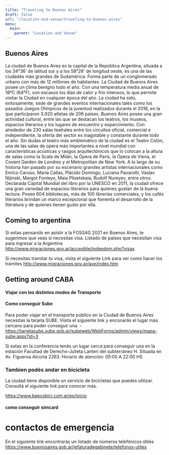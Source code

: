 ```yaml
---
title: "Traveling to Buenos Aires"
draft: false
url: "/location-and-venue/traveling-to-buenos-aires"
menu:
  main:
    parent: "Location and Venue"
---
```


## Buenos Aires
La ciudad de Buenos Aires es la capital de la República Argentina, situada a los 34°36’ de latitud sur y a los 58°26’ de longitud oeste, es una de las ciudades más grandes de Sudamérica. Forma parte de un conglomerado urbano con más de 12 millones de habitantes. La Ciudad de Buenos Aires posee un clima benigno todo el año. Con una temperatura media anual de 18ºC (64°F), son escasos los días de calor y frío intensos, lo que permite visitar la Ciudad en cualquier época del año. La ciudad ha sido, exitosamente, sede de grandes eventos internacionales tales como los pasados Juegos Olímpicos de la juventud realizados durante el 2018, en la que participaron 3.920 atletas de 206 países. 
Buenos Aires posee una gran actividad cultural, entre las que se destacan los teatros, los museos, espacios literarios y los lugares de encuentro y esparcimiento. Con alrededor de 230 salas teatrales entre los circuitos oficial, comercial e independiente, la oferta del sector es inagotable y constante durante todo el año. Sin dudas el teatro más emblemático de la ciudad es el Teatro Colón, una de las salas de opera más importantes a nivel mundial con características acústicas y rasgos arquitectónicos que lo colocan a la altura de salas como la Scala de Milán, la Ópera de París, la Ópera de Viena, el Covent Garden de Londres y el Metropolitan de New York.  A lo largo de su historia han pasado por su escenario grandes artistas internacionales como Enrico Caruso, Maria Callas, Plácido Domingo, Luciano Pavarotti, Vaslav Nijinski, Margot Fonteyn, Maia Plisetskaia, Rudolf Nureyev, entre otros. Declarada Capital Mundial del libro por la UNESCO en 2011, la ciudad ofrece una gran variedad de espacios literarios para quienes gustan de la buena lectura. Posee 604 bibliotecas, más de 100 librerías comerciales, y los cafés literarios brindan un marco excepcional que fomenta el desarrollo de la literatura y de quienes tienen gusto por ella.


## Coming to argentina
Si estas pensando en asistir a la FOSS4G 2021 en Buenos Aires, te sugerimos que veas si necesitas visa.
Listado de países que necesitan visa para ingresar a la Argentina 
http://www.migraciones.gov.ar/accesible/indexdnm.php?visas

Si necesitas tramitar tu visa, visita el siguiente Link para ver como hacer los trámites
http://www.migraciones.gov.ar/ave/index.htm

## Getting around CABA

#### Viajar con los distintos modos de Transporte

#### Como conseguir Sube 
Para poder viajar en el transporte público en la Ciudad de Buenos Aires necesitas la tarjeta SUBE. Visita el siguiente link y enconarás el lugar más cercano para poder conseguir una.
-https://tarjetasube.sube.gob.ar/subeweb/WebForms/admin/views/mapa-sube.aspx?id=3

Si estas en la conferencia tenés un lugar cerca para conseguir una en la estación Facultad de Derecho-Julieta Lanteri del subterráneo H. Situada en Av. Figueroa Alcorta 2263. Horario de atención: 05:00 A 22:00 HS

### Tambien podés andar en bicicleta
La ciudad tiene disponible un servicio de bicicletas que puedes utilizar. Consultá el siguiente link para conocer más.

https://www.baecobici.com.ar/es/inicio

#### como conseguir simcard

# contactos de emergencia
En el siguiente link encontrarás un listado de números telefónicos útiles
https://www.buenosaires.gob.ar/jefaturadegabinete/telefonos-utiles
